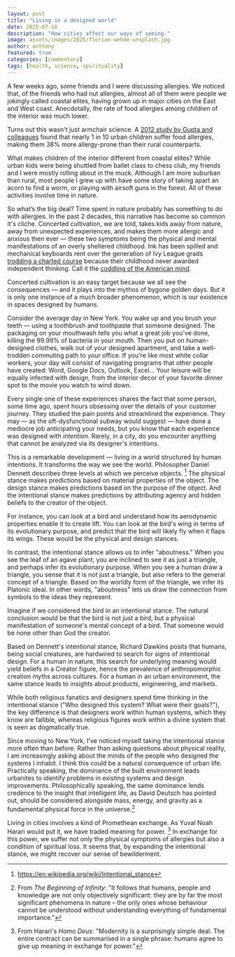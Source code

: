 ```yaml
---
layout: post
title: "Living in a designed world"
date: 2025-07-16
description: "How cities affect our ways of seeing."
image: assets/images/2025/florian-wehde-unsplash.jpg
author: anthony
featured: true
categories: [commentary]
tags: [health, science, spirituality]
---
```


A few weeks ago, some friends and I were discussing allergies. We noticed that, of the friends who had nut allergies, almost all of them were people we jokingly called coastal elites, having grown up in major cities on the East and West coast. Anecdotally, the rate of food allergies among children of the interior was much lower. 

Turns out this wasn't just armchair science. A [2012 study by Gupta and colleagues](https://pubmed.ncbi.nlm.nih.gov/22605786/) found that nearly 1 in 10 urban children suffer food allergies, making them 38% more allergy-prone than their rural counterparts.

What makes children of the interior different from coastal elites? While urban kids were being shuttled from ballet class to chess club, my friends and I were mostly rolling about in the muck. Although I am more suburban than rural, most people I grew up with have some story of taking apart an acorn to find a worm, or playing with airsoft guns in the forest. All of these activities involve time in nature. 

So what’s the big deal? Time spent in nature probably has something to do with allergies. In the past 2 decades, this narrative has become so common it's cliche. Concerted cultivation, we are told, takes kids away from nature, away from unexpected experiences, and makes them more allergic and anxious then ever — these two symptoms being the physical and mental manifestations of an overly sheltered childhood. Ink has been spilled and mechanical keyboards rent over the generation of Ivy League grads [trodding a charted course](https://billderesiewicz.com/books/excellent-sheep/) because their childhood never awarded independent thinking. Call it the [coddling of the American mind](https://www.thecoddling.com/).  

Concerted cultivation is an easy target because we all see the consequences — and it plays into the mythos of bygone golden days. But it is only one instance of a much broader phenomenon, which is our existence in spaces designed by humans.  

Consider the average day in New York. You wake up and you brush your teeth — using a toothbrush and toothpaste that someone designed. The packaging on your mouthwash tells you what a great job you've done, killing the 99.99% of bacteria in your mouth. Then you put on human-designed clothes, walk out of your designed apartment, and take a well-trodden commuting path to your office. If you're like most white collar workers, your day will consist of navigating programs that other people have created: Word, Google Docs, Outlook, Excel... Your leisure will be equally infected with design, from the interior decor of your favorite dinner spot to the movie you watch to wind down. 

Every single one of these experiences shares the fact that some person, some time ago, spent hours obsessing over the details of your customer journey. They studied the pain points and streamlined the experience. They may — as the oft-dysfunctional subway would suggest — have done a mediocre job anticipating your needs, but you know that each experience was designed with *intention*. Rarely, in a city, do you encounter anything that cannot be analyzed via its designer's intentions. 

This is a remarkable development — living in a world structured by human intentions. It transforms the way we see the world. Philosopher Daniel Dennett describes three levels at which we perceive objects. [^1] The physical stance makes predictions based on material properties of the object. The design stance makes predictions based on the purpose of the object. And the intentional stance makes predictions by attributing agency and hidden beliefs to the creator of the object. 

For instance, you can look at a bird and understand how its aerodynamic properties enable it to create lift. You can look at the bird's wing in terms of its evolutionary purpose, and predict that the bird will likely fly when it flaps its wings. These would be the physical and design stances.

In contrast, the intentional stance allows us to infer "aboutness." When you see the leaf of an agave plant, you are inclined to see it as just a triangle, and perhaps infer its evolutionary purpose. When you see a human draw a triangle, you sense that it is not just a triangle, but also refers to the general concept of a triangle. Based on the worldly form of the triangle, we infer its Platonic ideal. In other words, "aboutness" lets us draw the connection from symbols to the ideas they represent. 

Imagine if we considered the bird in an intentional stance. The natural conclusion would be that the bird is not just a bird, but a physical manifestation of someone's mental concept of a bird. That someone would be none other than God the creator.

Based on Dennett's intentional stance, Richard Dawkins posits that humans, being social creatures, are hardwired to search for signs of intentional design. For a human in nature, this search for underlying meaning would yield beliefs in a Creator figure, hence the prevalence of anthropomorphic creation myths across cultures. For a human in an urban environment, the same stance leads to insights about products, engineering, and markets.

While both religious fanatics and designers spend time thinking in the intentional stance ("Who designed this system? What were their goals?"), the key difference is that designers work within human systems, which they know are fallible, whereas religious figures work within a divine system that is seen as dogmatically true. 

Since moving to New York, I've noticed myself taking the intentional stance more often than before. Rather than asking questions about physical reality, I am increasingly asking about the minds of the people who designed the systems I inhabit. I think this could be a natural consequence of urban life. Practically speaking, the dominance of the built environment leads urbanites to identify problems in existing systems and design improvements. Philosophically speaking, the same dominance lends credence to the insight that intelligent life, as David Deutsch has pointed out, should be considered alongside mass, energy, and gravity as a fundamental physical force in the universe.[^3]

Living in cities involves a kind of Promethean exchange. As Yuval Noah Harari would put it, we have traded meaning for power. [^2] In exchange for this power, we suffer not only the physical symptoms of allergies but also a condition of spiritual loss. It seems that, by expanding the intentional stance, we might recover our sense of bewilderment.

[^1]: https://en.wikipedia.org/wiki/Intentional_stance

[^2]: From Harari's *Homo Deus*: "Modernity is a surprisingly simple deal. The entire contract can be summarised in a single phrase: humans agree to give up meaning in exchange for power."

[^3]: From *The Beginning of Infinity*: "It follows that humans, people and knowledge are not only objectively significant: they are by far the most significant phenomena in nature – the only ones whose behaviour cannot be understood without understanding everything of fundamental importance."
